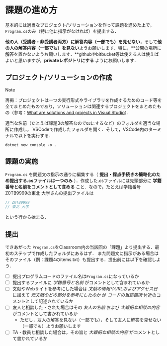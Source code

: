 # 課題の進め方

基本的には適当なプロジェクト/ソリューションを作って課題を進めた上で，`Program.cs`のみ（特に他に指示がなければ）を提出する．

**他の人（受講者・非受講者両方）に解答内容（一部でも）を見せない**，そして**他の人の解答内容（一部でも）を見ない**ようお願いします．特に，**公開の場所に解答を置かないようお願いします．**githubやbitbucket等は使える人は使えばよいと思いますが，**privateレポジトリにする** ようにお願いします．

## プロジェクト/ソリューションの作成

> [!NOTE]
> 再掲：プロジェクトは一つの実行形式やライブラリを作成するためのコード等を全てまとめたものであり，ソリューションは関連するプロジェクトをまとめたもの（参考：[What are solutions and projects in Visual Studio](https://docs.microsoft.com/en-us/visualstudio/ide/solutions-and-projects-in-visual-studio?view=vs-2022)）．

適当な名前（たとえば課題3の解答なので``Q3``にするなど）のフォルダを適当な場所に作成し，
VSCodeで作成したフォルダを開く．そして，VSCode内のターミナルで以下を実行する．

```text
dotnet new console -o .
```

## 課題の実施

`Program.cs` を問題文の指示の通りに編集する（ **提出・採点手続きの簡略化のため提出する.csファイルは一つのみ** ）．作成した.csファイルには先頭部分に **学籍番号と名前をコメントとして含める** こと．なので，たとえば学籍番号Z0TB9999の東北 大学さんの提出ファイルは

```cs
// Z0TB9999
// 東北 大学
```

という行から始まる．

## 提出

できあがった `Program.cs`をClassroom内の当該回の「課題」より提出する．最初のステップで作成したフォルダにあるはず．
また問題文に指示がある場合はそのファイル（例：課題4のitems.txt）も提出する．提出前には以下を確認しよう．

* [ ] 提出プログラムコードのファイル名は`Program.cs`になっているか
* [ ] 提出するファイルに *学籍番号と名前* がコメントとして含まれているか
* [ ] 文献やWebサイトを参考にした場合は *文献の情報やURLおよびアクセス日* に加えて *元文献のどの部分を参考にしたのか* が *コードの当該箇所* 付近のコメントとして記述されているか
* [ ] 友人と相談した・された場合はその *友人の名前* および *大雑把な相談の内容* がコメントとして書かれているか
  * ただし，友人の解答を見ない（一部でも），そして友人に解答を見せない（一部でも）ようお願いします
* [ ] TA・教員と相談した場合は，その旨と *大雑把な相談の内容* がコメントとして書かれているか
